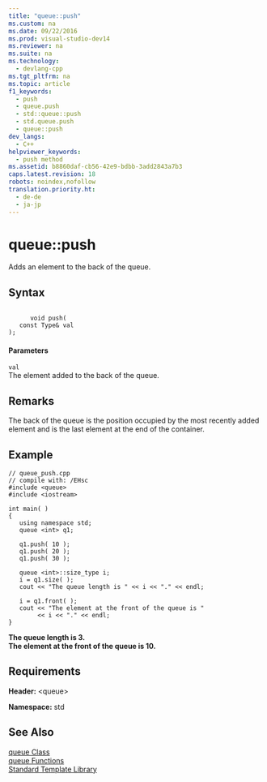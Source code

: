 ```yaml
---
title: "queue::push"
ms.custom: na
ms.date: 09/22/2016
ms.prod: visual-studio-dev14
ms.reviewer: na
ms.suite: na
ms.technology: 
  - devlang-cpp
ms.tgt_pltfrm: na
ms.topic: article
f1_keywords: 
  - push
  - queue.push
  - std::queue::push
  - std.queue.push
  - queue::push
dev_langs: 
  - C++
helpviewer_keywords: 
  - push method
ms.assetid: b8860daf-cb56-42e9-bdbb-3add2843a7b3
caps.latest.revision: 18
robots: noindex,nofollow
translation.priority.ht: 
  - de-de
  - ja-jp
---
```

# queue::push
Adds an element to the back of the queue.  
  
## Syntax  
  
```  
  
      void push(  
   const Type& val  
);  
```  
  
#### Parameters  
 `val`  
 The element added to the back of the queue.  
  
## Remarks  
 The back of the queue is the position occupied by the most recently added element and is the last element at the end of the container.  
  
## Example  
  
```  
// queue_push.cpp  
// compile with: /EHsc  
#include <queue>  
#include <iostream>  
  
int main( )  
{  
   using namespace std;  
   queue <int> q1;  
  
   q1.push( 10 );  
   q1.push( 20 );  
   q1.push( 30 );  
  
   queue <int>::size_type i;  
   i = q1.size( );  
   cout << "The queue length is " << i << "." << endl;  
  
   i = q1.front( );  
   cout << "The element at the front of the queue is "  
        << i << "." << endl;  
}  
```  
  
 **The queue length is 3.**  
**The element at the front of the queue is 10.**   
## Requirements  
 **Header:** <queue\>  
  
 **Namespace:** std  
  
## See Also  
 [queue Class](../vs140/queue-class.md)   
 [queue Functions](../vs140/queue-functions.md)   
 [Standard Template Library](../vs140/standard-template-library.md)